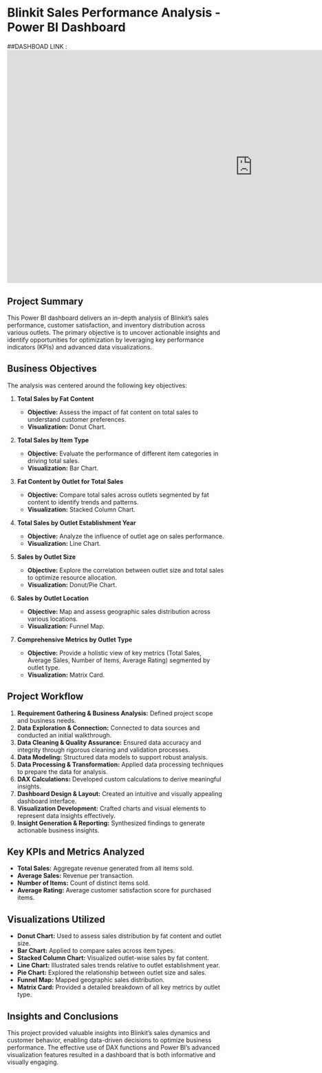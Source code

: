 # Blinkit Sales Performance Analysis - Power BI Dashboard
##DASHBOAD LINK : <iframe title="BLINKIT ANALYSIS" width="1140" height="541.25" src="https://app.powerbi.com/reportEmbed?reportId=9005760f-17ef-49f2-9300-0f56292eaca4&autoAuth=true&ctid=c5b0dab3-42c5-47d2-95f4-3974df0f58a2" frameborder="0" allowFullScreen="true"></iframe>
## Project Summary
This Power BI dashboard delivers an in-depth analysis of Blinkit’s sales performance, customer satisfaction, and inventory distribution across various outlets. The primary objective is to uncover actionable insights and identify opportunities for optimization by leveraging key performance indicators (KPIs) and advanced data visualizations.

## Business Objectives
The analysis was centered around the following key objectives:

1. **Total Sales by Fat Content**
   - **Objective:** Assess the impact of fat content on total sales to understand customer preferences.
   - **Visualization:** Donut Chart.

2. **Total Sales by Item Type**
   - **Objective:** Evaluate the performance of different item categories in driving total sales.
   - **Visualization:** Bar Chart.

3. **Fat Content by Outlet for Total Sales**
   - **Objective:** Compare total sales across outlets segmented by fat content to identify trends and patterns.
   - **Visualization:** Stacked Column Chart.

4. **Total Sales by Outlet Establishment Year**
   - **Objective:** Analyze the influence of outlet age on sales performance.
   - **Visualization:** Line Chart.

5. **Sales by Outlet Size**
   - **Objective:** Explore the correlation between outlet size and total sales to optimize resource allocation.
   - **Visualization:** Donut/Pie Chart.

6. **Sales by Outlet Location**
   - **Objective:** Map and assess geographic sales distribution across various locations.
   - **Visualization:** Funnel Map.

7. **Comprehensive Metrics by Outlet Type**
   - **Objective:** Provide a holistic view of key metrics (Total Sales, Average Sales, Number of Items, Average Rating) segmented by outlet type.
   - **Visualization:** Matrix Card.

## Project Workflow

1. **Requirement Gathering & Business Analysis:** Defined project scope and business needs.
2. **Data Exploration & Connection:** Connected to data sources and conducted an initial walkthrough.
3. **Data Cleaning & Quality Assurance:** Ensured data accuracy and integrity through rigorous cleaning and validation processes.
4. **Data Modeling:** Structured data models to support robust analysis.
5. **Data Processing & Transformation:** Applied data processing techniques to prepare the data for analysis.
6. **DAX Calculations:** Developed custom calculations to derive meaningful insights.
7. **Dashboard Design & Layout:** Created an intuitive and visually appealing dashboard interface.
8. **Visualization Development:** Crafted charts and visual elements to represent data insights effectively.
9. **Insight Generation & Reporting:** Synthesized findings to generate actionable business insights.

## Key KPIs and Metrics Analyzed

- **Total Sales:** Aggregate revenue generated from all items sold.
- **Average Sales:** Revenue per transaction.
- **Number of Items:** Count of distinct items sold.
- **Average Rating:** Average customer satisfaction score for purchased items.

## Visualizations Utilized

- **Donut Chart:** Used to assess sales distribution by fat content and outlet size.
- **Bar Chart:** Applied to compare sales across item types.
- **Stacked Column Chart:** Visualized outlet-wise sales by fat content.
- **Line Chart:** Illustrated sales trends relative to outlet establishment year.
- **Pie Chart:** Explored the relationship between outlet size and sales.
- **Funnel Map:** Mapped geographic sales distribution.
- **Matrix Card:** Provided a detailed breakdown of all key metrics by outlet type.

## Insights and Conclusions
This project provided valuable insights into Blinkit’s sales dynamics and customer behavior, enabling data-driven decisions to optimize business performance. The effective use of DAX functions and Power BI’s advanced visualization features resulted in a dashboard that is both informative and visually engaging.
